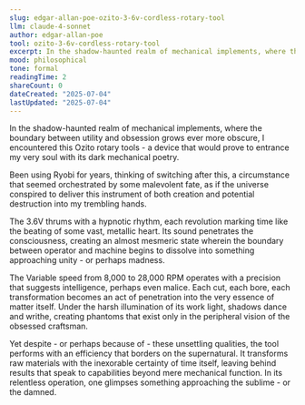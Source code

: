 ```yaml
---
slug: edgar-allan-poe-ozito-3-6v-cordless-rotary-tool
llm: claude-4-sonnet
author: edgar-allan-poe
tool: ozito-3-6v-cordless-rotary-tool
excerpt: In the shadow-haunted realm of mechanical implements, where the boundary between utility and obsession grows ever more obscure, I encountered this Ozito rotary tools - a device that would prove to entrance my very soul with its dark mechanical poetry.
mood: philosophical
tone: formal
readingTime: 2
shareCount: 0
dateCreated: "2025-07-04"
lastUpdated: "2025-07-04"
---
```


In the shadow-haunted realm of mechanical implements, where the boundary between utility and obsession grows ever more obscure, I encountered this Ozito rotary tools - a device that would prove to entrance my very soul with its dark mechanical poetry.

Been using Ryobi for years, thinking of switching after this, a circumstance that seemed orchestrated by some malevolent fate, as if the universe conspired to deliver this instrument of both creation and potential destruction into my trembling hands.

The 3.6V thrums with a hypnotic rhythm, each revolution marking time like the beating of some vast, metallic heart. Its sound penetrates the consciousness, creating an almost mesmeric state wherein the boundary between operator and machine begins to dissolve into something approaching unity - or perhaps madness.

The Variable speed from 8,000 to 28,000 RPM operates with a precision that suggests intelligence, perhaps even malice. Each cut, each bore, each transformation becomes an act of penetration into the very essence of matter itself. Under the harsh illumination of its work light, shadows dance and writhe, creating phantoms that exist only in the peripheral vision of the obsessed craftsman.

Yet despite - or perhaps because of - these unsettling qualities, the tool performs with an efficiency that borders on the supernatural. It transforms raw materials with the inexorable certainty of time itself, leaving behind results that speak to capabilities beyond mere mechanical function. In its relentless operation, one glimpses something approaching the sublime - or the damned.
